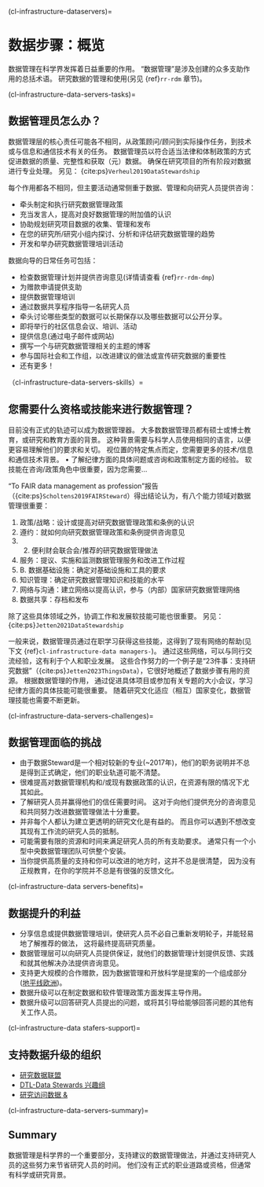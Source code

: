 (cl-infrastructure-dataservers)=
# 数据步骤：概览

数据管理在科学界发挥着日益重要的作用。 “数据管理”是涉及创建的众多支助作用的总括术语。 研究数据的管理和使用(另见 {ref}`rr-rdm` 章节)。

(cl-infrastructure-data-servers-tasks)=
## 数据管理员怎么办？
数据管理层的核心责任可能各不相同，从政策顾问/顾问到实际操作任务，到技术或与信息和通信技术有关的任务。 数据管理员以符合适当法律和体制政策的方式促进数据的质量、完整性和获取（元）数据。 确保在研究项目的所有阶段对数据进行专业处理。 另见： {cite:ps}`Verheul2019DataStewardship`

每个作用都各不相同，但主要活动通常侧重于数据、管理和向研究人员提供咨询：
* 牵头制定和执行研究数据管理政策
* 充当发言人，提高对良好数据管理的附加值的认识
* 协助规划研究项目数据的收集、管理和发布
* 在您的研究所/研究小组内探讨、分析和评估研究数据管理的趋势
* 开发和举办研究数据管理培训活动

数据向导的日常任务可包括：
* 检查数据管理计划并提供咨询意见(详情请查看 {ref}`rr-rdm-dmp`)
* 为赠款申请提供支助
* 提供数据管理培训
* 通过数据共享程序指导一名研究人员
* 牵头讨论哪些类型的数据可以长期保存以及哪些数据可以公开分享。
* 即将举行的社区信息会议、培训、活动
* 提供信息(通过电子邮件或网站)
* 撰写一个与研究数据管理相关的主题的博客
* 参与国际社会和工作组，以改进建议的做法或宣传研究数据的重要性
* 还有更多！


（cl-infrastructure-data-servers-skills）=
## 您需要什么资格或技能来进行数据管理？
目前没有正式的轨迹可以成为数据管理器。 大多数数据管理员都有硕士或博士教育，或研究和教育方面的背景。 这种背景需要与科学人员使用相同的语言，以便更容易理解他们的要求和关切。 视位置的特定焦点而定，您需要更多的技术/信息和通信技术背景。 • 了解纪律方面的具体问题或咨询和政策制定方面的经验。 软技能在咨询/政策角色中很重要，因为您需要...

“To FAIR data management as profession”报告（{cite:ps}`Scholtens2019FAIRSteward`）得出结论认为，有八个能力领域对数据管理很重要：
1. 政策/战略：设计或提高对研究数据管理政策和条例的认识
2. 遵约：就如何向研究数据管理政策和条例提供咨询意见
3. 2. 便利财会联合会/推荐的研究数据管理做法
4. 服务：提议、实施和监测数据管理服务和改进工作过程
5. B. 数据基础设施：确定对基础设施和工具的要求
6. 知识管理：确定研究数据管理知识和技能的水平
7. 网络与沟通：建立网络以提高认识，参与（内部）国家研究数据管理网络
8. 数据共享：存档和发布

除了这些具体领域之外，协调工作和发展软技能可能也很重要。 另见： {cite:ps}`Jetten2021DataStewardship`

一般来说，数据管理员通过在职学习获得这些技能，这得到了现有网络的帮助(见下文 {ref}`cl-infrastructure-data managers-`)。 通过这些网络，可以与同行交流经验，这有利于个人和职业发展。 这些合作努力的一个例子是“23件事：支持研究数据”（{cite:ps}`Jetten2023ThingsData`），它很好地概述了数据步骤有用的资源。 根据数据管理的作用， 通过促进具体项目或参加有关专题的大小会议，学习纪律方面的具体技能可能很重要。 随着研究文化适应（相互）国家变化，数据管理技能也需要不断更新。


(cl-infrastructure-data-servers-challenges)=
## 数据管理面临的挑战
* 由于数据Steward是一个相对较新的专业(~2017年)，他们的职务说明并不总是得到正式确定，他们的职业轨道可能不清楚。
* 很难提高对数据管理机构和/或现有数据政策的认识，在资源有限的情况下尤其如此。
* 了解研究人员并赢得他们的信任需要时间。 这对于向他们提供充分的咨询意见和共同努力改进数据管理做法十分重要。
* 并非每个人都认为建立更透明的研究文化是有益的。 而且你可以遇到不想改变其现有工作流的研究人员的抵制。
* 可能需要有限的资源和时间来满足研究人员的所有支助要求。 通常只有一个小型中央数据管理团队可供整个安装。
* 当你提供高质量的支持和你可以改进的地方时，这并不总是很清楚， 因为没有正规教育，在你的学院并不总是有很强的反馈文化。

(cl-infrastructure-data servers-benefits)=
## 数据提升的利益
* 分享信息或提供数据管理培训，使研究人员不必自己重新发明轮子，并能轻易地了解推荐的做法， 这将最终提高研究质量。
* 数据管理层可以向研究人员提供保证，就他们的数据管理计划提供反馈、实践和就其他解决办法提供咨询意见。
* 支持更大规模的合作赠款，因为数据管理和开放科学是提案的一个组成部分([地平线欧洲](https://ec.europa.eu/info/research-and-innovation/funding/funding-opportunities/funding-programmes-and-open-calls/horizon-europe_en))。
* 数据升级可以在制定数据和软件管理政策方面发挥主导作用。
* 数据升级可以回答研究人员提出的问题，或将其引导给能够回答问题的其他有关工作人员。

(cl-infrastructure-data stafers-support)=
## 支持数据升级的组织
* [研究数据联盟](https://www.rd-alliance.org/)
* [DTL-Data Stewards 兴趣组](https://www.dtls.nl/about/community/interest-groups/data-stewards-interest-group/)
* [研究访问数据 &](https://rdapassociation.org/)


(cl-infrastructure-data-servers-summary)=
## Summary
数据管理是科学界的一个重要部分，支持建议的数据管理做法，并通过支持研究人员的这些努力来节省研究人员的时间。 他们没有正式的职业道路或资格，但通常有科学或研究背景。


<!-- 
> See the [style guide](https://the-turing-way.netlify.app/community-handbook/style/style-crossref.html) for The Turing Way's recommendations on cross referencing.
> To include an image in your writing, use the MyST directive shown below. 
> Remember to add your image to the `figures` [folder](https://github.com/alan-turing-institute/the-turing-way/tree/main/book/website/figures) and use the correct path, else it will not be displayed.

```{figure} ../../figures/image-name.png
---
name: image-name
alt: describe your image for readers who rely on screen readers
---
Your image caption here
```

> To include code blocks, simply enclose your code in three sets of backticks shown below.

```
def simple_function():
    pass
```

> To include an admonition or to highlight a block of text that exists slightly apart from the narrative of your section, use the directive shown below. Jupyter Book's [documentation](https://jupyterbook.org/content/content-blocks.html#) has other useful examples.

```{note}
Here is a note!
```




<!-- IMPORTANT!

- Use this template to create your chapter's subchapters.
- Refrain from writing very long subchapters as readers may be unwilling to read them. Rather, you should split long subchapters into smaller subchapters if necessary.



BEFORE YOU GO

- Have a look at the Style Guide and the Maintaining Consistency chapters to ensure that you have followed the relevant recommendations on
  - Avoiding HTML
  - Consecutive headers
  - Labels and cross referencing
  - Using images
  - Latin abbreviations
  - References and citations
  - Title casing
  - Matching headers with reference in table of content

-->
